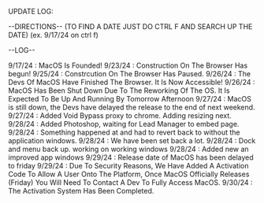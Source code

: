 UPDATE LOG:

--DIRECTIONS--
(TO FIND A DATE JUST DO CTRL F AND SEARCH UP THE DATE)
(ex. 9/17/24 on ctrl f)

--LOG--

9/17/24 : MacOS Is Founded!
9/23/24 : Construction On The Browser Has begun!
9/25/24 : Constrcution On The Browser Has Paused.
9/26/24 : The Devs Of MacOS Have Finished The Browser. It Is Now Accessible!
9/26/24 : MacOS Has Been Shut Down Due To The Reworking Of The OS. It Is Expected To Be Up And Running By Tomorrow Afternoon
9/27/24 : MacOS is still down, the Devs have delayed the release to the end of next weekend.
9/27/24 : Added Void Bypass proxy to chrome. Adding resizing next.
9/28/24 : Added Photoshop, waiting for Lead Manager to embed page.
9/28/24 : Something happened at and had to revert back to without the application windows.
9/28/24 : We have been set back a lot.
9/28/24 : Dock and menu back up. working on working windows
9/28/24 : Added new an improved app windows
9/29/24 : Release date of MacOS has been delayed to friday 
9/29/24 : Due To Security Reasons, We Have Added A Activation Code To Allow A User Onto The Platform, Once MacOS Officially Releases (Friday)
You Will Need To Contact A Dev To Fully Access MacOS.
9/30/24 : The Activation System Has Been Completed.
